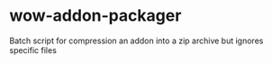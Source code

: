# wow-addon-packager
Batch script for compression an addon into a zip archive but ignores specific files

